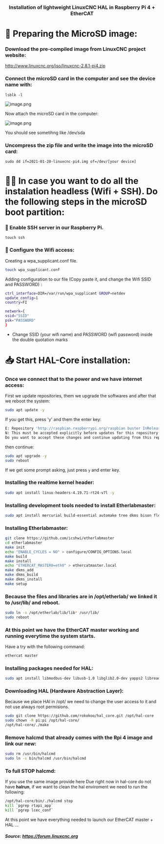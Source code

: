 <center><h3><b>Installation of lightweight LinuxCNC HAL in Raspberry Pi 4 + EtherCAT</b><h3/></center>

# 💾 Preparing the MicroSD image:  
  
### Download the pre-compiled image from LinuxCNC project website:
http://www.linuxcnc.org/iso/linuxcnc-2.8.1-pi4.zip

### Connect the microSD card in the computer and see the device name with:
```lsblk -l```

![image.png](images/index.png)

Now attach the microSD card in the computer:

![image.png](images/index2.png)

You should see sometihng like /dev/sda

### Uncompress the zip file and write the image into the microSD card:
```sudo dd if=2021-01-20-linuxcnc-pi4.img of=/dev/[your device]```


# 🙌🏿 In case you want to do all the instalation headless (Wifi + SSH). Do the following steps in the microSD boot partition:

### 📶 Enable SSH server in our Raspberry Pi.
```
touch ssh
```

### 📡 Configure the Wifi access:
Creating a wpa_supplicant.conf file.
```bash
touch wpa_supplicant.conf
```
Adding configuration to our file (Copy paste it, and change the Wifi SSID and PASSWORD) :
```bash
ctrl_interface=DIR=/var/run/wpa_supplicant GROUP=netdev
update_config=1
country=FI

network={
ssid="SSID"
psk="PASSWORD"
}
```
* Change SSID (your wifi name) and PASSWORD (wifi password) inside the double quotation marks 

  
# 📥 Start HAL-Core installation:  
  
### Once we connect that to the power and we have internet access:
First we update repositories, them we upgrade the softwares and after that we reboot the system:
```bash
sudo apt update -y
```

If you get this, press 'y' and them the enter key:
```bash
E: Repository 'http://raspbian.raspberrypi.org/raspbian buster InRelease' changed its 'Suite' value from 'stable' to 'oldstable'
N: This must be accepted explicitly before updates for this repository can be applied. See apt-secure(8) manpage for details.
Do you want to accept these changes and continue updating from this repository? [y/N] y
```
then continue:
```bash
sudo apt upgrade -y
sudo reboot
```
If we get some prompt asking, just press `y` and enter key.

### Installing the realtime kernel header:
```bash
sudo apt install linux-headers-4.19.71-rt24-v7l -y
```

### Installing development tools needed to install Etherlabmaster:
```bash
sudo apt install mercurial build-essential automake tree dkms bison flex -y
```

### Installing Etherlabmaster:
```bash
git clone https://github.com/icshwi/etherlabmaster
cd etherlabmaster
make init
echo "ENABLE_CYCLES = NO" > configure/CONFIG_OPTIONS.local
make build
make install
echo "ETHERCAT_MASTER0=eth0" > ethercatmaster.local
make dkms_add
make dkms_build
make dkms_install
make setup
```

### Because the files and libraries are in /opt/etherlab/ we linked it to /usr/lib/ and reboot.
```bash
sudo ln -s /opt/etherlab/lib/lib* /usr/lib/
sudo reboot
```

### At this point we have the EtherCAT master working and running everytime the system starts.
Have a try with the following command:
```bash
ethercat master
```

### Installing packages needed for HAL:
```bash
sudo apt install libmodbus-dev libusb-1.0 libglib2.0-dev yapps2 libreadline-gplv2-dev tcl8.6-dev tclx8.4 tk8.6-dev libboost-python-dev
```

### Downloading HAL (Hardware Abstraction Layer):
Because we place HAl in /opt/ we need to change the user access to it and not use always root permisions.
```bash
sudo git clone https://github.com/rokokoo/hal_core.git /opt/hal-core
sudo chown -R pi:pi /opt/hal-core/
/opt/hal-core/./make
```

### Remove halcmd that already comes with the Rpi 4 image and link our new:
```bash
sudo rm /usr/bin/halcmd
sudo ln -s bin/halcmd /usr/bin/halcmd
```

### To full STOP halcmd:
If you use the same image provide here
Due right now in hal-core do not have **halrun**, if we want to clean the hal enviroment we need to run the following:
```bash
/opt/hal-core/bin/./halcmd stop
kill `pgrep rtapi_app`
kill `pgrep lcec_conf`
```

At this point we have everything needed to launch our EtherCAT master + HAL ...


##### Source: https://forum.linuxcnc.org
